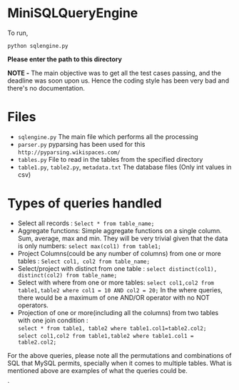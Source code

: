 # MiniSQLQueryEngine

To run,

`python sqlengine.py`

**Please enter the path to this directory**

**NOTE -** The main objective was to get all the test cases passing, and the deadline was soon upon us. Hence the coding style has been very bad and there's no documentation.

# Files

- `sqlengine.py` The main file which performs all the processing  
- `parser.py` pyparsing has been used for this `http://pyparsing.wikispaces.com/`  
- `tables.py` File to read in the tables from the specified directory  
- `table1.py`, `table2.py`, `metadata.txt` The database files (Only int values in csv)  

# Types of queries handled
- Select all records : `Select * from table_name;`
- Aggregate functions: Simple aggregate functions on a single column. Sum, average, max and min. They will be very trivial given that the data is only numbers: `select max(col1) from table1;` 
- Project Columns(could be any number of columns) from one or more tables : `Select col1, col2 from table_name;`
- Select/project with distinct from one table : `select distinct(col1), distinct(col2) from table_name;`
- Select with where from one or more tables: `select col1,col2 from table1,table2 where col1 = 10 AND col2 = 20;` In the where queries, there would be a maximum of one AND/OR operator with no NOT operators.
- Projection of one or more(including all the columns) from two tables with one join condition :  
`select * from table1, table2 where table1.col1=table2.col2;`  
`select col1,col2 from table1,table2 where table1.col1 = table2.col2;`  

For the above queries, please note all the permutations and combinations of SQL that MySQL permits, specially when it comes to multiple tables. What is mentioned above are examples of what the queries could be.




`
